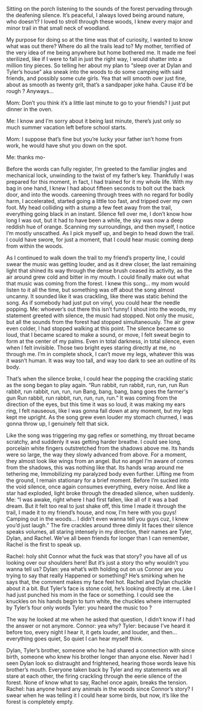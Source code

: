   Sitting on the porch listening to the sounds of the forest pervading through the deafening silence. It’s peaceful, I always loved being around nature, who doesn’t? I loved to stroll through these woods, I knew every major and minor trail in that small neck of woodland. 
  
  My purpose for doing so at the time was that of curiosity, I wanted to know what was out there? Where do all the trails lead to? My mother, terrified of the very idea of me being anywhere but home bothered me. It made me feel sterilized, like if I were to fall in just the right way, I would shatter into a million tiny pieces. So telling her about my plan to “sleep over at Dylan and Tyler’s house” aka sneak into the woods to do some camping with said friends, and possibly some cute girls. Yea that will smooth over just fine, about as smooth as twenty grit, that’s a sandpaper joke haha. Cause it’d be rough ? Anyways…

  Mom: Don’t you think it’s a little last minute to go to your friends? I just put dinner in the oven. 

  Me: I know and I’m sorry about it being last minute, there’s just only so much summer vacation left before school starts. 

  Mom: I suppose that’s fine but you’re lucky your father isn’t home from work, he would have shut you down on the spot.  

  Me: thanks mo-

  Before the words can fully register, I’m greeted to the familiar jingles and mechanical lock, unwinding to the twist of my father’s key. Thankfully I was prepared for this moment, in fact, I had trained for it my whole life. With my bag in one hand, I knew I had about fifteen seconds to bolt out the back door, and into the woods. careening through trees with no regard for bodily harm, I accelerated, started going a little too fast, and tripped over my own foot. My head colliding with a stump a few feet away from the trail, everything going black in an instant. Silence fell over me, I don’t know how long I was out, but it had to have been a while, the sky was now a deep reddish hue of orange. 
  Scanning my surroundings, and then myself, I notice I’m mostly unscathed. As I pick myself up, and begin to head down the trail. I could have swore, for just a moment, that I could hear music coming deep from within the woods. 

  As I continued to walk down the trail to my friend’s property line, I could swear the music was getting louder, and as it drew closer, the last remaining light that shined its way through the dense brush ceased its activity, as the air around grew cold and bitter in my mouth. I could finally make out what that music was coming from the forest. I knew this song… my mom would listen to it all the time, but something was off about the song almost uncanny. It sounded like it was crackling, like there was static behind the song. As if somebody had just put on vinyl, you could hear the needle popping. 
  Me: whoever’s out there this isn’t funny!
I shout into the woods, my statement greeted with silence, the music had stopped. Not only the music, but all the sounds from the forest had stopped simultaneously. The air grew even colder,  I had stopped walking at this point. The silence became so loud, that I became scared to make a sound, or move, I felt sweat begin to form at the center of my palms. Even in total darkness, in total silence, even when I felt invisible. Those two bright eyes staring directly at me, no through me. I’m in complete shock, I can’t move my legs, whatever this was it wasn’t human. It was way too tall, and way too dark to see an outline of its body. 

  That’s when the silence broke, I could hear the popping the crackling static as the song began to play again. “Run rabbit, run rabbit, run, run, run
Run rabbit, run rabbit, run, run, run
Bang, bang, bang, bang goes the farmer's gun
Run rabbit, run rabbit, run, run, run, run.” It was coming from the direction of the eyes, but this time it was so loud, it was making my ears ring, I felt nauseous, like I was gonna fall down at any moment, but my legs kept me upright. As the song grew even louder my stomach churned, I was gonna throw up, I genuinely felt that sick. 

  Like the song was triggering my gag reflex or something, my throat became scratchy, and suddenly it was getting harder breathe. I could see long, porcelain white fingers outstretched from the shadows above me. Its hands were so large, the way they slowly advanced from above. For a moment, they almost look like wings from an angel. But no angel I’m aware of comes from the shadows, this was nothing like that. Its hands wrap around me tethering me, Immobilizing my paralyzed body even further. Lifting me from the ground, I remain stationary for a brief moment. Before I’m sucked into the void silence, once again consumes everything, every noise. And like a star had exploded, light broke through the dreaded silence, when suddenly.
  Me: “I was awake, right where I had first fallen, like all of it was a bad dream. But it felt too real to just shake off, this time I made it through the trail, I made it to my friend’s house, and now, I’m here with you guys! Camping out in the woods… I didn’t even wanna tell you guys cuz, I knew you’d just laugh.” The fire crackles around three dimly lit faces their silence speaks volumes, all staring  intensely in my direction, their names are Tyler, Dylan, and Rachel. We’ve all been friends for longer than I can remember, Rachel is the first to speak up.

  Rachel: holy shit Connor what the fuck was that story? you have all of us looking over our shoulders here! But it’s just a story tho why wouldn’t you wanna tell us? 
Dylan: yea what’s with holding out on us Connor are you trying to say that really Happened or something? 
  He’s smirking when he says that, the comment makes my face feel hot. Rachel and Dylan chuckle about it a bit. But Tyler’s face is stone cold, he’s looking directly at me. Like I had just punched his mom in the face or something. I could see the knuckles on his hands begin to turn white, the chuckles where interrupted by Tyler’s four only words 
  Tyler: you heard the music too ?
  
  The way he looked at me when he asked that question, I didn’t know if I had the answer or not anymore. 
  Connor: yea why? 
  Tyler: because I’ve heard it before too, every night I hear it, it gets louder, and louder, and then… everything goes quiet, So quiet I can hear myself think.

  Dylan, Tyler’s brother, someone who he had shared a connection with since birth, someone who knew his brother longer than anyone else.
Never had I seen Dylan look so distraught and frightened, hearing those words leave his brother’s mouth. Everyone taken back by Tyler and my statements we all stare at each other, the firing crackling through the eerie silence of the forest. None of know what to say, Rachel once again, breaks the tension. 
  Rachel: has anyone heard any animals in the woods since Connor’s story? I swear when he was telling it I could hear some birds, but now, it’s like the forest is completely empty.  
  

